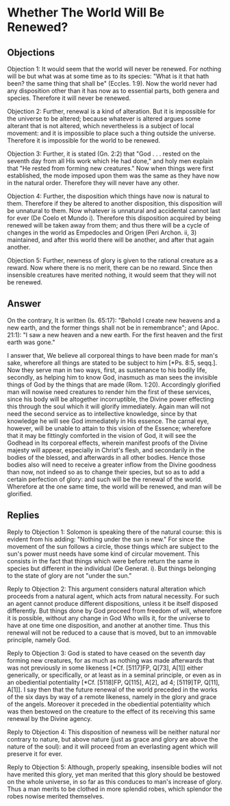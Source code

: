 # Whether The World Will Be Renewed?

## Objections

Objection 1: It would seem that the world will never be renewed. For nothing will be but what was at some time as to its species: "What is it that hath been? the same thing that shall be" (Eccles. 1:9). Now the world never had any disposition other than it has now as to essential parts, both genera and species. Therefore it will never be renewed.

Objection 2: Further, renewal is a kind of alteration. But it is impossible for the universe to be altered; because whatever is altered argues some alterant that is not altered, which nevertheless is a subject of local movement: and it is impossible to place such a thing outside the universe. Therefore it is impossible for the world to be renewed.

Objection 3: Further, it is stated (Gn. 2:2) that "God . . . rested on the seventh day from all His work which He had done," and holy men explain that "He rested from forming new creatures." Now when things were first established, the mode imposed upon them was the same as they have now in the natural order. Therefore they will never have any other.

Objection 4: Further, the disposition which things have now is natural to them. Therefore if they be altered to another disposition, this disposition will be unnatural to them. Now whatever is unnatural and accidental cannot last for ever (De Coelo et Mundo i). Therefore this disposition acquired by being renewed will be taken away from them; and thus there will be a cycle of changes in the world as Empedocles and Origen (Peri Archon. ii, 3) maintained, and after this world there will be another, and after that again another.

Objection 5: Further, newness of glory is given to the rational creature as a reward. Now where there is no merit, there can be no reward. Since then insensible creatures have merited nothing, it would seem that they will not be renewed.

## Answer

On the contrary, It is written (Is. 65:17): "Behold I create new heavens and a new earth, and the former things shall not be in remembrance"; and (Apoc. 21:1): "I saw a new heaven and a new earth. For the first heaven and the first earth was gone."

I answer that, We believe all corporeal things to have been made for man's sake, wherefore all things are stated to be subject to him [*Ps. 8:5, seqq.]. Now they serve man in two ways, first, as sustenance to his bodily life, secondly, as helping him to know God, inasmuch as man sees the invisible things of God by the things that are made (Rom. 1:20). Accordingly glorified man will nowise need creatures to render him the first of these services, since his body will be altogether incorruptible, the Divine power effecting this through the soul which it will glorify immediately. Again man will not need the second service as to intellective knowledge, since by that knowledge he will see God immediately in His essence. The carnal eye, however, will be unable to attain to this vision of the Essence; wherefore that it may be fittingly comforted in the vision of God, it will see the Godhead in Its corporeal effects, wherein manifest proofs of the Divine majesty will appear, especially in Christ's flesh, and secondarily in the bodies of the blessed, and afterwards in all other bodies. Hence those bodies also will need to receive a greater inflow from the Divine goodness than now, not indeed so as to change their species, but so as to add a certain perfection of glory: and such will be the renewal of the world. Wherefore at the one same time, the world will be renewed, and man will be glorified.

## Replies

Reply to Objection 1: Solomon is speaking there of the natural course: this is evident from his adding: "Nothing under the sun is new." For since the movement of the sun follows a circle, those things which are subject to the sun's power must needs have some kind of circular movement. This consists in the fact that things which were before return the same in species but different in the individual (De Generat. i). But things belonging to the state of glory are not "under the sun."

Reply to Objection 2: This argument considers natural alteration which proceeds from a natural agent, which acts from natural necessity. For such an agent cannot produce different dispositions, unless it be itself disposed differently. But things done by God proceed from freedom of will, wherefore it is possible, without any change in God Who wills it, for the universe to have at one time one disposition, and another at another time. Thus this renewal will not be reduced to a cause that is moved, but to an immovable principle, namely God.

Reply to Objection 3: God is stated to have ceased on the seventh day forming new creatures, for as much as nothing was made afterwards that was not previously in some likeness [*Cf. [5117]FP, Q[73], A[1]] either generically, or specifically, or at least as in a seminal principle, or even as in an obediential potentiality [*Cf. [5118]FP, Q[115], A[2], ad 4; [5119]TP, Q[11], A[1]]. I say then that the future renewal of the world preceded in the works of the six days by way of a remote likeness, namely in the glory and grace of the angels. Moreover it preceded in the obediential potentiality which was then bestowed on the creature to the effect of its receiving this same renewal by the Divine agency.

Reply to Objection 4: This disposition of newness will be neither natural nor contrary to nature, but above nature (just as grace and glory are above the nature of the soul): and it will proceed from an everlasting agent which will preserve it for ever.

Reply to Objection 5: Although, properly speaking, insensible bodies will not have merited this glory, yet man merited that this glory should be bestowed on the whole universe, in so far as this conduces to man's increase of glory. Thus a man merits to be clothed in more splendid robes, which splendor the robes nowise merited themselves.